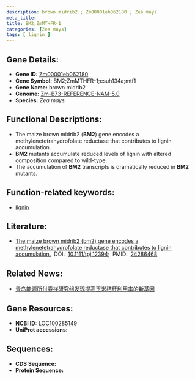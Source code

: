 ```yaml
---
description: brown midrib2 ; Zm00001eb062180 ; Zea mays
meta_title:
title: BM2;ZmMTHFR-1
categories: [Zea mays]
tags: [ lignin ]
---
```


## Gene Details:
- **Gene ID:**	[Zm00001eb062180](https://www.maizegdb.org/gene_center/gene/Zm00001eb062180)
- **Gene Symbol:** BM2;ZmMTHFR-1;csuh134a;mtf1
- **Gene Name:** brown midrib2
- **Genome:** [Zm-B73-REFERENCE-NAM-5.0](https://www.maizegdb.org/genome/assembly/Zm-B73-REFERENCE-NAM-5.0)
- **Species:** *Zea mays*

## Functional Descriptions:
   - The maize brown midrib2 (**BM2**) gene encodes a methylenetetrahydrofolate reductase that contributes to lignin accumulation.
   - **BM2** mutants accumulate reduced levels of lignin with altered composition compared to wild-type.
   - The accumulation of **BM2** transcripts is dramatically reduced in **BM2** mutants.

## Function-related keywords:
- [lignin](/tags/lignin/)

## Literature:
   - [The maize brown midrib2 (bm2) gene encodes a methylenetetrahydrofolate reductase that contributes to lignin accumulation.]( https://onlinelibrary.wiley.com/doi/10.1111/tpj.12394)&nbsp;&nbsp;DOI:&nbsp;&nbsp;[10.1111/tpj.12394](https://onlinelibrary.wiley.com/doi/10.1111/tpj.12394);&nbsp;&nbsp;PMID:&nbsp;&nbsp;[24286468](https://pubmed.ncbi.nlm.nih.gov/24286468/)

## Related News:
   - [青岛能源所付春祥研究组发现提高玉米秸秆利用率的新基因](https://mp.weixin.qq.com/s?__biz=MzU3ODY3MDM0NA==&mid=2247490346&idx=3&sn=59292e89b180e156f4394ba518cc67a0&chksm=fd70814dca07085bfccc209db3e50cd7494e7284311cad1cf5e4ff881d69e107801b7114aa82&scene=27#wechat_redirect)

## Gene Resources:
- **NCBI ID:**  [LOC100285149](https://www.ncbi.nlm.nih.gov/gene/?term=LOC100285149)
- **UniProt accessions:** [](https://www.uniprot.org/uniprotkb//entry)



## Sequences:
- **CDS Sequence:**
- **Protein Sequence:**
